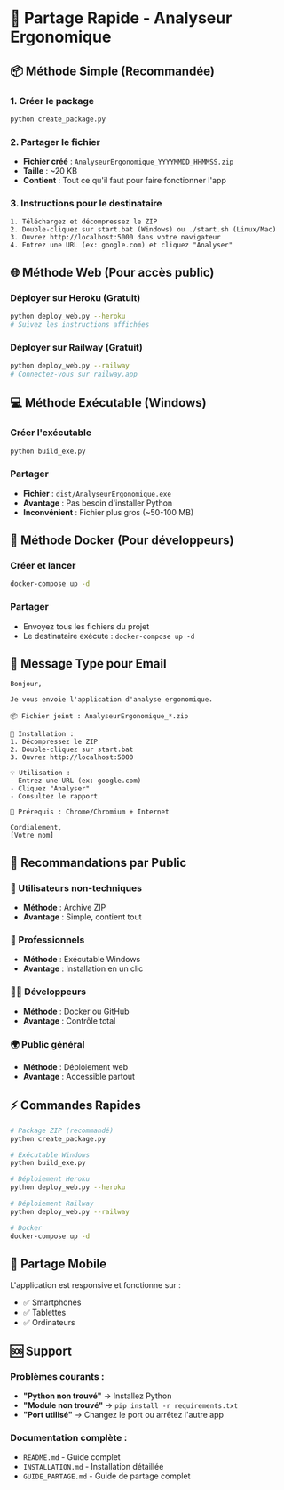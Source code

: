 # 🚀 Partage Rapide - Analyseur Ergonomique

## 📦 Méthode Simple (Recommandée)

### 1. Créer le package
```bash
python create_package.py
```

### 2. Partager le fichier
- **Fichier créé** : `AnalyseurErgonomique_YYYYMMDD_HHMMSS.zip`
- **Taille** : ~20 KB
- **Contient** : Tout ce qu'il faut pour faire fonctionner l'app

### 3. Instructions pour le destinataire
```
1. Téléchargez et décompressez le ZIP
2. Double-cliquez sur start.bat (Windows) ou ./start.sh (Linux/Mac)
3. Ouvrez http://localhost:5000 dans votre navigateur
4. Entrez une URL (ex: google.com) et cliquez "Analyser"
```

## 🌐 Méthode Web (Pour accès public)

### Déployer sur Heroku (Gratuit)
```bash
python deploy_web.py --heroku
# Suivez les instructions affichées
```

### Déployer sur Railway (Gratuit)
```bash
python deploy_web.py --railway
# Connectez-vous sur railway.app
```

## 💻 Méthode Exécutable (Windows)

### Créer l'exécutable
```bash
python build_exe.py
```

### Partager
- **Fichier** : `dist/AnalyseurErgonomique.exe`
- **Avantage** : Pas besoin d'installer Python
- **Inconvénient** : Fichier plus gros (~50-100 MB)

## 🐳 Méthode Docker (Pour développeurs)

### Créer et lancer
```bash
docker-compose up -d
```

### Partager
- Envoyez tous les fichiers du projet
- Le destinataire exécute : `docker-compose up -d`

## 📧 Message Type pour Email

```
Bonjour,

Je vous envoie l'application d'analyse ergonomique.

📦 Fichier joint : AnalyseurErgonomique_*.zip

🚀 Installation :
1. Décompressez le ZIP
2. Double-cliquez sur start.bat
3. Ouvrez http://localhost:5000

💡 Utilisation :
- Entrez une URL (ex: google.com)
- Cliquez "Analyser"
- Consultez le rapport

🔧 Prérequis : Chrome/Chromium + Internet

Cordialement,
[Votre nom]
```

## 🎯 Recommandations par Public

### 👥 Utilisateurs non-techniques
- **Méthode** : Archive ZIP
- **Avantage** : Simple, contient tout

### 💼 Professionnels
- **Méthode** : Exécutable Windows
- **Avantage** : Installation en un clic

### 👨‍💻 Développeurs
- **Méthode** : Docker ou GitHub
- **Avantage** : Contrôle total

### 🌍 Public général
- **Méthode** : Déploiement web
- **Avantage** : Accessible partout

## ⚡ Commandes Rapides

```bash
# Package ZIP (recommandé)
python create_package.py

# Exécutable Windows
python build_exe.py

# Déploiement Heroku
python deploy_web.py --heroku

# Déploiement Railway
python deploy_web.py --railway

# Docker
docker-compose up -d
```

## 📱 Partage Mobile

L'application est responsive et fonctionne sur :
- ✅ Smartphones
- ✅ Tablettes
- ✅ Ordinateurs

## 🆘 Support

### Problèmes courants :
- **"Python non trouvé"** → Installez Python
- **"Module non trouvé"** → `pip install -r requirements.txt`
- **"Port utilisé"** → Changez le port ou arrêtez l'autre app

### Documentation complète :
- `README.md` - Guide complet
- `INSTALLATION.md` - Installation détaillée
- `GUIDE_PARTAGE.md` - Guide de partage complet 